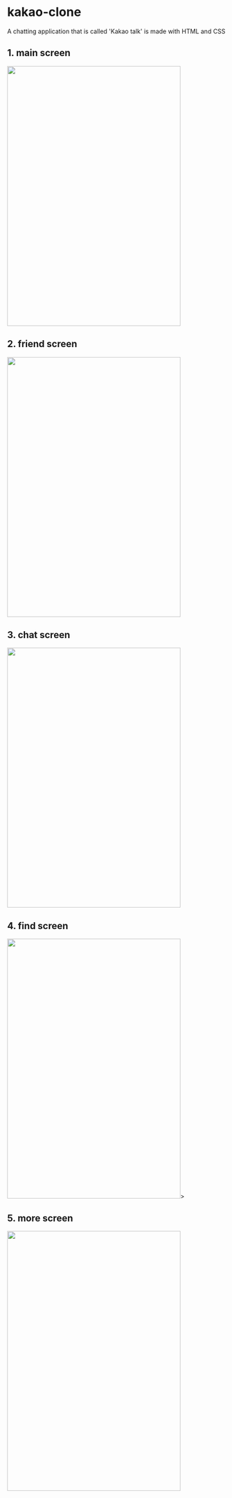 # kakao-clone

A chatting application that is called 'Kakao talk' is made with HTML and CSS
 
 ## 1. main screen
 <img src="https://user-images.githubusercontent.com/53434429/108212448-ffb98400-7181-11eb-8ed2-d5f9347a100e.png" width="400" height="600">
 
 ## 2. friend screen
  <img src="https://user-images.githubusercontent.com/53434429/108213469-2b893980-7183-11eb-9897-20729c1c9f87.png" width="400" height="600">
 
 ## 3. chat screen
  <img src="https://user-images.githubusercontent.com/53434429/108213479-2f1cc080-7183-11eb-877f-51bcf5b8becd.png" width="400" height="600">
 
 ## 4. find screen
  <img src="https://user-images.githubusercontent.com/53434429/108213499-3512a180-7183-11eb-9ed3-30831ba9daf1.png" width="400" height="600">>
 
 ## 5. more screen
 <img src="https://user-images.githubusercontent.com/53434429/108213518-39d75580-7183-11eb-8236-1c82d47761eb.png" width="400" height="600">
